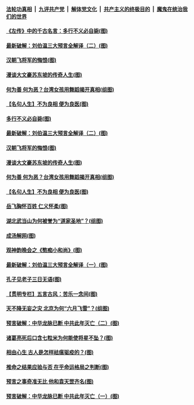 

####  [法轮功真相](../../../../basic/blob/master/README.md?t=07172131) &nbsp;|&nbsp; [九评共产党](../../../../9ping.md/blob/master/README.md?t=07172131) &nbsp;|&nbsp; [解体党文化](../../../../jtdwh.md/blob/master/README.md?t=07172131)  &nbsp;|&nbsp; [共产主义的终极目的](../../../../gczydzjmd.md/blob/master/README.md?t=07172131) &nbsp;|&nbsp; [魔鬼在统治我们的世界](../../../../mgztzwmdsj.md/blob/master/README.md?t=07172131) 

#### [《左传》中的千古名言：多行不义必自毙(图)](../pages/p7/939910.md?t=07172131) 

#### [最新破解：刘伯温三大预言全解译（二）(图)](../pages/p7/939583.md?t=07172131) 

#### [汉朝飞将军的悔恨(图)](../pages/p7/939586.md?t=07172131) 

#### [漫谈大文豪苏东坡的传奇人生(图)](../pages/p7/939821.md?t=07172131) 

#### [何为善 何为恶？台湾女孩用舞蹈揭开真相(组图)](../pages/p7/939469.md?t=07172131) 

#### [【名句人生】不为良相 便为良医(图)](../pages/p7/939701.md?t=07172131) 

#### [多行不义必自毙(图)](../pages/p7/939910.md?t=07172131) 

#### [最新破解：刘伯温三大预言全解译（二）(图)](../pages/p7/939583.md?t=07172131) 

#### [汉朝飞将军的悔恨(图)](../pages/p7/939586.md?t=07172131) 

#### [漫谈大文豪苏东坡的传奇人生(图)](../pages/p7/939821.md?t=07172131) 

#### [何为善 何为恶？台湾女孩用舞蹈揭开真相(组图)](../pages/p7/939469.md?t=07172131) 

#### [【名句人生】不为良相 便为良医(图)](../pages/p7/939701.md?t=07172131) 

#### [岳飞胸怀百姓 仁义怀柔(图)](../pages/p7/939584.md?t=07172131) 

#### [湖北武当山为何被誉为“道家圣地”？(组图)](../pages/p7/939679.md?t=07172131) 

#### [成汤解网(图)](../pages/p7/939400.md?t=07172131) 

#### [观神韵晚会之《憨痴小和尚》(图)](../pages/p7/936179.md?t=07172131) 

#### [最新破解：刘伯温三大预言全解译（一）(图)](../pages/p7/939582.md?t=07172131) 

#### [孔子见老子三日无语(图)](../pages/p7/939396.md?t=07172131) 

#### [【贯明专栏】五言古风：苦乐一念间(图)](../pages/p7/939498.md?t=07172131) 

#### [天不降无妄之灾 北京为何“六月飞雪”？(组图)](../pages/p7/939481.md?t=07172131) 

#### [预言破解：中华龙脉已断 中共此年灭亡（二）(图)](../pages/p7/939305.md?t=07172131) 

#### [诸葛亮死后口含七粒米为何能使将星不坠？(图)](../pages/p7/939308.md?t=07172131) 

#### [相由心生 古人是怎样祛瘟驱疫的？(图)](../pages/p7/939395.md?t=07172131) 

#### [推命之结果应验与否 在乎命运格局之判断(图)](../pages/p7/939482.md?t=07172131) 

#### [预言之事奇准无比 他和袁天罡齐名(图)](../pages/p7/922947.md?t=07172131) 

#### [预言破解：中华龙脉已断 中共此年灭亡（一）(图)](../pages/p7/939285.md?t=07172131) 

